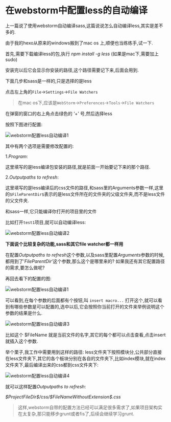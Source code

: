 # 在webstorm中配置less的自动编译

上一篇说了使用webstorm自动编译sass,这篇说说怎么自动编译less,其实是差不多的.

由于我的hexo从原来的windows搬到了mac os 上,顺便也当练练手,试一下.

首先,需要下载编译less的包,执行 *npm install -g less* (如果是mac下,需要加上sudo)

安装完以后它会显示你安装的路径,这个路径需要记下来,后面会用到.

下面几步和sass是一样的,只是选择的是less

点击左上角的`File`→`Settings`→`File Watchers`

> 在mac os下,应该是`WebStorm`→`Preferences`→`Tools`→`File Watchers`

在弹窗的窗口的右上角点击绿色的 ‘+’ 号,然后选择less

按照下图进行配置:

![webstorm配置less自动编译1](https://puui.qpic.cn/fans_admin/0/3_1655376438_1559642720321/0)

其中有两个选项是需要修改配置的:

1.*Program*:

这里填写的是less编译包安装的路径,就是前面一开始要记下来的那个路径.

2.*Outputpaths to refresh*:

这里填写的是less编译后的css文件的路径,和sass里的Arguments参数一样,这里的`$FileParentDir$`表示的是less文件所在的文件夹的父级文件夹,而不是less文件的父文件夹.

和sass一样,它只能编译你打开的项目里的文件

比如打开`test1`项目,就可以自动编译less:

![webstorm配置less自动编译2](https://puui.qpic.cn/fans_admin/0/3_1655376438_1559642735998/0)

**下面说个比较复杂的功能,sass和其它file watcher都一样用**

在配置*Outputpaths to refresh*这个参数,以及sass里配置*Arguments*参数的时候,都用到了’$FileParentDir$’这个参数,那么这个是哪里来的? 如果我还有其它配置路径的需求,要怎么做呢?

再回去看下的配置的图:

![webstorm配置less自动编译1](https://ae01.alicdn.com/kf/HTB1hUvAbqWs3KVjSZFx761WUXXaq.png)

可以看到,在每个参数的后面都有个按钮,叫 `insert macro...` 打开这个,就可以看到有哪些参数是可以配置的,选中以后,它会按照你当前打开的文件来举例说明这个参数的结果是什么.

![webstorm配置less自动编译3](https://puui.qpic.cn/fans_admin/0/3_1655376438_1559642765504/0)

比如这个 $FileName 就是当前文件的名字,其它的每个都可以点击查看,点击insert就插入这个参数.

举个栗子,我工作中需要用到这样的路径: less文件夹下按照模块分,公共部分直接在less文件夹下,其它的各个板块分别在各自的文件夹下,比如index模块,就在index文件夹下,最后编译出来的css都到css文件夹下:

![webstorm配置less自动编译4](https://puui.qpic.cn/fans_admin/0/3_1655376438_1559642786828/0)

就可以这样配置*Outputpaths to refresh*:

*\$ProjectFileDir\$/css/\$FileNameWithoutExtension\$.css*

> 这样,webstorm自带的配置方法已经可以满足很多需求了,如果项目架构实在太复杂,那只能移步grunt或者fis了,后续会继续学习grunt.